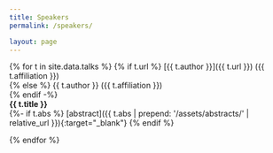 ```yaml
---
title: Speakers  
permalink: /speakers/

layout: page
---
```


{% for t in site.data.talks %}
{% if t.url %}
[{{ t.author }}]({{ t.url }}) ({{ t.affiliation }})  
{% else %}
{{ t.author }} ({{ t.affiliation }})  
{% endif -%}  
**{{ t.title }}** <br/> 
{%- if t.abs %}
[abstract]({{ t.abs | prepend: '/assets/abstracts/' | relative_url }}){:target="_blank"} 
{% endif %}

{% endfor %}
